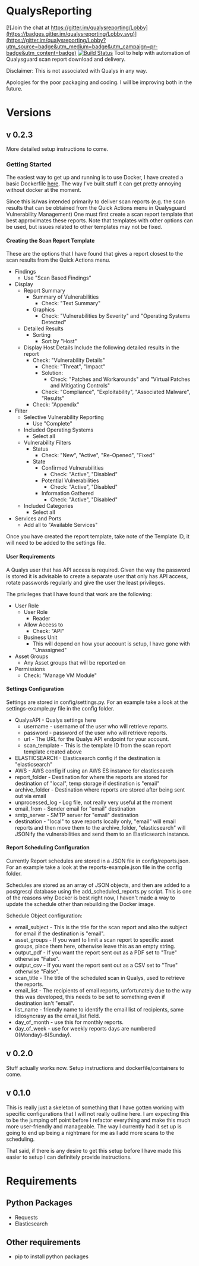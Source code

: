 # QualysReporting
[![Join the chat at https://gitter.im/qualysreporting/Lobby](https://badges.gitter.im/qualysreporting/Lobby.svg)](https://gitter.im/qualysreporting/Lobby?utm_source=badge&utm_medium=badge&utm_campaign=pr-badge&utm_content=badge)
[![Build Status](https://travis-ci.org/StanPast/QualysReporting.svg?branch=master)](https://travis-ci.org/StanPast/QualysReporting)
Tool to help with automation of Qualysguard scan report download and delivery.

Disclaimer: This is not associated with Qualys in any way.

Apologies for the poor packaging and coding. I will be improving both in the future.

# Versions
## v 0.2.3
More detailed setup instructions to come.

### Getting Started
The easiest way to get up and running is to use Docker, I have created a basic
Dockerfile [here](https://github.com/dmwoods38/QualysReportingDocker). The way
I've built stuff it can get pretty annoying without docker at the moment.

Since this is/was intended primarily to deliver scan reports (e.g. the scan results
that can be obtained from the Quick Actions menu in Qualysguard Vulnerability Management)
One must first create a scan report template that best approximates these reports.
Note that templates with other options can be used, but issues related to other templates
may not be fixed.

#### Creating the Scan Report Template
These are the options that I have found that gives a report closest to the scan results
from the Quick Actions menu.

* Findings
  * Use "Scan Based Findings"  
* Display
  * Report Summary
    * Summary of Vulnerabilities
      * Check: "Text Summary"
    * Graphics
      * Check: "Vulnerabilities by Severity" and "Operating Systems Detected"
  * Detailed Results
    * Sorting
      * Sort by "Host"
  * Display Host Details Include the following detailed results in the report
    * Check: "Vulnerability Details"
      * Check: "Threat", "Impact"
      * Solution:
        * Check: "Patches and Workarounds" and "Virtual Patches and Mitigating Controls"
      * Check: "Compliance", "Exploitability", "Associated Malware", "Results"
    * Check: "Appendix"
* Filter
  * Selective Vulnerability Reporting
    * Use "Complete"
  * Included Operating Systems
    * Select all
  * Vulnerability Filters
    * Status
      * Check: "New", "Active", "Re-Opened", "Fixed"
    * State
      * Confirmed Vulnerabilities
        * Check: "Active", "Disabled"
      * Potential Vulnerabilities
        * Check: "Active", "Disabled"
      * Information Gathered
        * Check: "Active", "Disabled"
  * Included Categories
    * Select all
* Services and Ports
  * Add all to "Available Services"
  
Once you have created the report template, take note of the Template ID, it will
need to be added to the settings file.

#### User Requirements
A Qualys user that has API access is required.
Given the way the password is stored it is advisable to create a separate user
that only has API access, rotate passwords regularly and give the user the 
least privileges.

The privileges that I have found that work are the following:
* User Role
  * User Role
    * Reader
  * Allow Access to
    * Check: "API"
  * Business Unit
    * This will depend on how your account is setup, I have gone with "Unassigned"
* Asset Groups
  * Any Asset groups that will be reported on
* Permissions
  * Check: "Manage VM Module"

#### Settings Configuration
Settings are stored in config/settings.py. For an example take a look at the
settings-example.py file in the config folder.

* QualysAPI - Qualys settings here
  * username - username of the user who will retrieve reports.
  * password - password of the user who will retrieve reports.
  * url - The URL for the Qualys API endpoint for your account.
  * scan_template - This is the template ID from the scan report template created
                    above
* ELASTICSEARCH - Elasticsearch config if the destination is "elasticsearch"
* AWS - AWS config if using an AWS ES instance for elasticsearch
* report_folder - Destination for where the reports are stored for destination 
                  of "local", temp storage if destination is "email"
* archive_folder - Destination where reports are stored after being sent out
                   via email
* unprocessed_log - Log file, not really very useful at the moment
* email_from - Sender email for "email" destination
* smtp_server - SMTP server for "email" destination
* destination - "local" to save reports locally only, "email" will email reports
                and then move them to the archive_folder, "elasticsearch" will 
                JSONify the vulnerabilities and send them to an Elasticsearch instance.

#### Report Scheduling Configuration
Currently Report schedules are stored in a JSON file in config/reports.json. 
For an example take a look at the reports-example.json file in the config folder.

Schedules are stored as an array of JSON objects, and then are added to a postgresql
database using the add_scheduled_reports.py script. This is one of the reasons why
Docker is best right now, I haven't made a way to update the schedule other than
rebuilding the Docker image.

Schedule Object configuration:
* email_subject - This is the title for the scan report and also the subject for
                  email if the destination is "email".
* asset_groups - If you want to limit a scan report to specific asset groups, 
                 place them here, otherwise leave this as an empty string.
* output_pdf - If you want the report sent out as a PDF set to "True" otherwise
               "False".
* output_csv - If you want the report sent out as a CSV set to "True" otherwise
               "False".
* scan_title - The title of the scheduled scan in Qualys, used to retrieve the reports.
* email_list - The recipients of email reports, unfortunately due to the way this was 
               developed, this needs to be set to something even if destination isn't
               "email".
* list_name - friendly name to identify the email list of recipients, same idiosyncrasy 
              as the email_list field.
* day_of_month - use this for monthly reports.
* day_of_week - use for weekly reports days are numbered 0(Monday)-6(Sunday).

## v 0.2.0
Stuff actually works now. Setup instructions and dockerfile/containers to come.

## v 0.1.0
This is really just a skeleton of something that I have gotten working with
specific configurations that I will not really outline here. I am expecting
this to be the jumping off point before I refactor everything and make this
much more user-friendly and manageable. The way I currently had it set up
is going to end up being a nightmare for me as I add more scans to the
scheduling.

That said, if there is any desire to get this setup before I have made this
easier to setup I can definitely provide instructions.

# Requirements
## Python Packages
* Requests
* Elasticsearch

## Other requirements
* pip to install python packages


